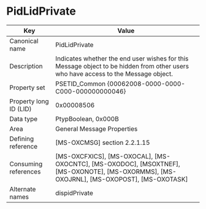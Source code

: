 # PidLidPrivate

| Key | Value |
|---|---|
| Canonical name | PidLidPrivate |
| Description | Indicates whether the end user wishes for this Message object to be hidden from other users who have access to the Message object. |
| Property set | PSETID_Common {00062008-0000-0000-C000-000000000046} |
| Property long ID (LID) | 0x00008506 |
| Data type | PtypBoolean, 0x000B |
| Area | General Message Properties |
| Defining reference | [MS-OXCMSG] section 2.2.1.15 |
| Consuming references | [MS-OXCFXICS], [MS-OXOCAL], [MS-OXOCNTC], [MS-OXODOC], [MSOXTNEF], [MS-OXONOTE], [MS-OXORMMS], [MS-OXOJRNL], [MS-OXOPOST], [MS-OXOTASK] |
| Alternate names | dispidPrivate |
